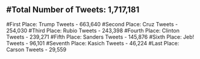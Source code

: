 #Total Number of Tweets: 1,717,181 
---
#First Place: Trump Tweets - 663,640
#Second Place: Cruz Tweets - 254,030
#Third Place: Rubio Tweets - 243,398
#Fourth Place: Clinton Tweets - 239,271
#Fifth Place: Sanders Tweets - 145,876
#Sixth Place: Jeb! Tweets - 96,101
#Seventh Place: Kasich Tweets - 46,224
#Last Place: Carson Tweets - 29,559
